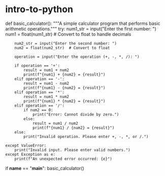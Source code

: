 # intro-to-python
def basic_calculator():
    """A simple calculator program that performs basic arithmetic operations."""
    try:
        num1_str = input("Enter the first number: ")
        num1 = float(num1_str)  # Convert to float to handle decimals

        num2_str = input("Enter the second number: ")
        num2 = float(num2_str)  # Convert to float

        operation = input("Enter the operation (+, -, *, /): ")

        if operation == '+':
            result = num1 + num2
            print(f"{num1} + {num2} = {result}")
        elif operation == '-':
            result = num1 - num2
            print(f"{num1} - {num2} = {result}")
        elif operation == '*':
            result = num1 * num2
            print(f"{num1} * {num2} = {result}")
        elif operation == '/':
            if num2 == 0:
                print("Error: Cannot divide by zero.")
            else:
                result = num1 / num2
                print(f"{num1} / {num2} = {result}")
        else:
            print("Invalid operation. Please enter +, -, *, or /.")

    except ValueError:
        print("Invalid input. Please enter valid numbers.")
    except Exception as e:
        print(f"An unexpected error occurred: {e}")

if __name__ == "__main__":
    basic_calculator()
